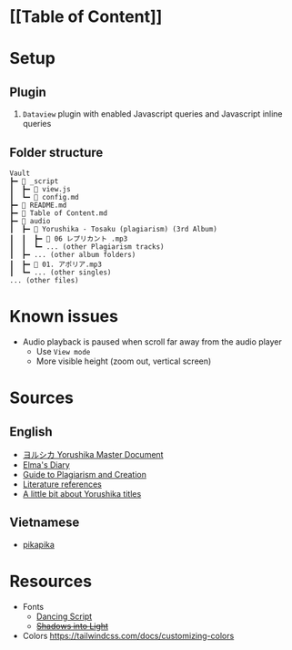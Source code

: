 # [[Table of Content]]
# Setup
## Plugin
1. `Dataview` plugin with enabled Javascript queries and Javascript inline queries
## Folder structure
```
Vault
┣━ 📂 _script
┃  ┣━ 📃 view.js
┃  ┗━ 📄 config.md
┣━ 📄 README.md
┣━ 📄 Table of Content.md
┣━ 📂 audio
┃  ┣━ 📂 Yorushika - Tosaku (plagiarism) (3rd Album)
┃  ┃  ┣━ 🎵 06 レプリカント .mp3
┃  ┃  ┗━ ... (other Plagiarism tracks)
┃  ┣━ ... (other album folders)
┃  ┣━ 🎵 01. アポリア.mp3
┃  ┗━ ... (other singles)
... (other files)
```
# Known issues
- Audio playback is paused when scroll far away from the audio player
	- Use `View mode`
	- More visible height (zoom out, vertical screen)
# Sources
## English
- [ヨルシカ Yorushika Master Document](https://docs.google.com/document/d/1RV0pVn1bMPBrA6Bm-IfU7y-ZcksnsHjus7nnJ0gJ06g/edit#heading=h.g3w5oyzcd9ld)
- [Elma's Diary](https://docs.google.com/document/d/1dSFq7lxkSDp_ODTzh1NhhPDWnkC0b7g8qvVL9w2jngs/edit)
- [Guide to Plagiarism and Creation](https://docs.google.com/document/d/1VpWh0A9e16btKxrmlpUk7AJ3be_j70xwR0xWtnWvN7k/edit?tab=t.0)
- [Literature references](https://www.reddit.com/r/Yorushika/comments/1340xau/list_of_references_in_yorushikanbunas_songs/)
- [A little bit about Yorushika titles](https://www.reddit.com/r/Yorushika/comments/xbrnhr/a_little_bit_about_yorushika_titles/)
## Vietnamese
- [pikapika](https://pikapika-translate.blogspot.com/p/yorushika.html)
# Resources
- Fonts
	- [Dancing Script](https://fonts.google.com/specimen/Dancing+Script)
	- ~~[Shadows into Light](https://fonts.google.com/specimen/Shadows+Into+Light)~~
- Colors https://tailwindcss.com/docs/customizing-colors
